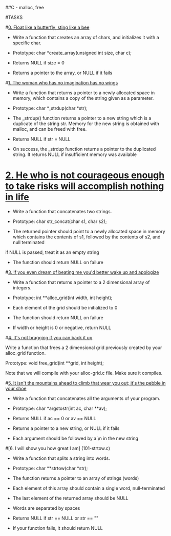 ##C - malloc, free
		

		
#TASKS
		

		
#[0. Float like a butterfly, sting like a bee](0-create_array.c)
		

		
- Write a function that creates an array of chars, and initializes it with a specific char.
		

		
- Prototype: char *create_array(unsigned int size, char c);
		
- Returns NULL if size = 0
		
- Returns a pointer to the array, or NULL if it fails
		

		
#[1. The woman who has no imagination has no wings](1-strdup.c)


		
- Write a function that returns a pointer to a newly allocated space in memory, which contains a copy of the string given as a parameter.
		

		
- Prototype: char *_strdup(char *str);
		
- The _strdup() function returns a pointer to a new string which is a duplicate of the string str. Memory for the new string is obtained with malloc, and can be freed with free.
		
- Returns NULL if str = NULL
		
- On success, the _strdup function returns a pointer to the duplicated string. It returns NULL if insufficient memory was available
		

		
# [2. He who is not courageous enough to take risks will accomplish nothing in life](2-str_concat.c)
		

		
- Write a function that concatenates two strings.
		

		
- Prototype: char str_concat(char s1, char s2);
		
- The returned pointer should point to a newly allocated space in memory which contains the contents of s1, followed by the contents of s2, and null terminated
		
if NULL is passed, treat it as an empty string
		
- The function should return NULL on failure
		

		
#[3. If you even dream of beating me you'd better wake up and apologize](3-alloc_grid.c)
		

		
- Write a function that returns a pointer to a 2 dimensional array of integers.
		

		
- Prototype: int **alloc_grid(int width, int height);
		
- Each element of the grid should be initialized to 0
		
- The function should return NULL on failure
		
- If width or height is 0 or negative, return NULL
		

		
#[4. It's not bragging if you can back it up](4-free_grid.c)
		

		
Write a function that frees a 2 dimensional grid previously created by your alloc_grid function.
		

		
Prototype: void free_grid(int **grid, int height);
		
Note that we will compile with your alloc-grid.c file. Make sure it compiles.
		

		
#[5. It isn't the mountains ahead to climb that wear you out; it's the pebble in your shoe](100-argstostr.c)
		

		
- Write a function that concatenates all the arguments of your program.
		

		
- Prototype: char *argstostr(int ac, char **av);
		
- Returns NULL if ac == 0 or av == NULL
		
- Returns a pointer to a new string, or NULL if it fails
		
- Each argument should be followed by a \n in the new string  
		

		
#[6. I will show you how great I am] (101-strtow.c)
		

		
- Write a function that splits a string into words.
		

		
- Prototype: char **strtow(char *str);
		
- The function returns a pointer to an array of strings (words)
		
- Each element of this array should contain a single word, null-terminated
		
- The last element of the returned array should be NULL
		
- Words are separated by spaces
		
- Returns NULL if str == NULL or str == ""
		
- If your function fails, it should return NULL

